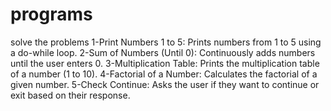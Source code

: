 # programs
solve the problems
1-Print Numbers 1 to 5: Prints numbers from 1 to 5 using a do-while loop.
2-Sum of Numbers (Until 0): Continuously adds numbers until the user enters 0.
3-Multiplication Table: Prints the multiplication table of a number (1 to 10).
4-Factorial of a Number: Calculates the factorial of a given number.
5-Check Continue: Asks the user if they want to continue or exit based on their response.
